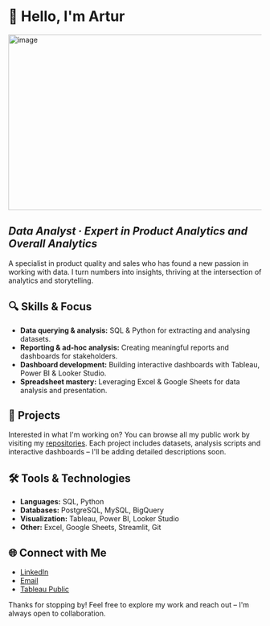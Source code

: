 # 👋 Hello, I'm Artur

<img width="1400" height="349" alt="image" src="https://github.com/user-attachments/assets/bf0d682b-c6ee-4247-a068-711da6eac8e7" />


## *Data Analyst · Expert in Product Analytics and Overall Analytics*


A specialist in product quality and sales who has found a new passion in working with data. I turn numbers into insights, thriving at the intersection of analytics and storytelling.

## 🔍 Skills & Focus

- **Data querying & analysis:** SQL & Python for extracting and analysing datasets.
- **Reporting & ad-hoc analysis:** Creating meaningful reports and dashboards for stakeholders.
- **Dashboard development:** Building interactive dashboards with Tableau, Power BI & Looker Studio.
- **Spreadsheet mastery:** Leveraging Excel & Google Sheets for data analysis and presentation.

## 📒 Projects

Interested in what I'm working on? You can browse all my public work by visiting my [repositories](https://github.com/Artisa111?tab=repositories). Each project includes datasets, analysis scripts and interactive dashboards – I'll be adding detailed descriptions soon.

## 🛠 Tools & Technologies

- **Languages:** SQL, Python
- **Databases:** PostgreSQL, MySQL, BigQuery
- **Visualization:** Tableau, Power BI, Looker Studio
- **Other:** Excel, Google Sheets, Streamlit, Git

## 🌐 Connect with Me

- [LinkedIn](https://www.linkedin.com/in/artur-pais-848491352)
- [Email](mailto:your-artursim779@gmail.com)
- [Tableau Public](https://public.tableau.com/app/profile/artur.pais)

Thanks for stopping by! Feel free to explore my work and reach out – I'm always open to collaboration.
